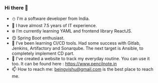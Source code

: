 ### Hi there 👋

- :snowman: I'm a software developer from India. 
- :office:  I have almost 7.5 years of IT experience.
- :snowflake: I’m currently learning YAML and frontend library ReactJS.
- :blush: Spring Boot enthusiast.
- 🤔 I’ve been learning CI/CD tools. Had some success with Gitlab, Jenkins, Artifactory and Sonarqube. The next target is Ansible, to completely implement CD part.
- 🌱 I've created a website to track my everyday routine. You can use it too. It can be found here : https://www.pencilnote.in
- 📫 How to reach me: beingvishu@gmail.com is the best place to reach me.
<!-- 
- ⚡ Fun fact: I'm always moved by Mathematics fun facts. Example: x% of y is always y% of x.
-->
